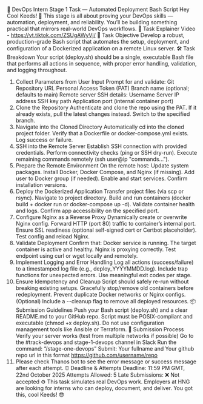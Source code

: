 :rocket: DevOps Intern Stage 1 Task — Automated Deployment Bash Script
Hey Cool Keeds! :wave:
 This stage is all about proving your DevOps skills — automation, deployment, and reliability. You’ll be building something practical that mirrors real-world DevOps workflows. :muscle:
Task Explainer Video - https://vt.tiktok.com/ZSUgAWyVj/
:dart: Task Objective
Develop a robust, production-grade Bash script that automates the setup, deployment, and configuration of a Dockerized application on a remote Linux server.
:hammer_and_wrench: Task Breakdown
Your script (deploy.sh) should be a single, executable Bash file that performs all actions in sequence, with proper error handling, validation, and logging throughout.
1. Collect Parameters from User Input
Prompt for and validate:
Git Repository URL
Personal Access Token (PAT)
Branch name (optional; defaults to main)
Remote server SSH details:
Username
Server IP address
SSH key path
Application port (internal container port)
2. Clone the Repository
Authenticate and clone the repo using the PAT.
If it already exists, pull the latest changes instead.
Switch to the specified branch.
3. Navigate into the Cloned Directory
Automatically cd into the cloned project folder.
Verify that a Dockerfile or docker-compose.yml exists.
Log success or failure.
4. SSH into the Remote Server
Establish SSH connection with provided credentials.
Perform connectivity checks (ping or SSH dry-run).
Execute remaining commands remotely (ssh user@ip "commands...").
5. Prepare the Remote Environment
On the remote host:
Update system packages.
Install Docker, Docker Compose, and Nginx (if missing).
Add user to Docker group (if needed).
Enable and start services.
Confirm installation versions.
6. Deploy the Dockerized Application
Transfer project files (via scp or rsync).
Navigate to project directory.
Build and run containers (docker build + docker run or docker-compose up -d).
Validate container health and logs.
Confirm app accessibility on the specified port.
7. Configure Nginx as a Reverse Proxy
Dynamically create or overwrite Nginx config.
Forward HTTP (port 80) traffic to container’s internal port.
Ensure SSL readiness (optional self-signed cert or Certbot placeholder).
Test config and reload Nginx.
8. Validate Deployment
Confirm that:
Docker service is running.
The target container is active and healthy.
Nginx is proxying correctly.
Test endpoint using curl or wget locally and remotely.
9. Implement Logging and Error Handling
Log all actions (success/failure) to a timestamped log file (e.g., deploy_YYYYMMDD.log).
Include trap functions for unexpected errors.
Use meaningful exit codes per stage.
10. Ensure Idempotency and Cleanup
Script should safely re-run without breaking existing setups.
Gracefully stop/remove old containers before redeployment.
Prevent duplicate Docker networks or Nginx configs.
(Optional) Include a --cleanup flag to remove all deployed resources.
:package: Submission Guidelines
Push your Bash script (deploy.sh) and a clear README.md to your GitHub repo.
Script must be POSIX-compliant and executable (chmod +x deploy.sh).
Do not use configuration management tools like Ansible or Terraform.
:pushpin: Submission Process
Verify your server works (test from multiple networks if possible)
Go to the #track-devops and stage-1-devops channel in Slack
Run the command:  “/stage-one-devops”
Submit:
Your fullname and
Your github repo url  in this format https://github.com/username/repo
 5.  Please check Thanos bot to see the error message or success message after each attempt.
:alarm_clock: Deadline & Attempts
Deadline: 11:59 PM GMT, 22nd October 2025
Attempts Allowed: 5
Late Submissions: :x: Not accepted
:gear: This task simulates real DevOps work. Employers at HNG are looking for interns who can deploy, document, and deliver. You got this, cool Keeds! :sunglasses:
